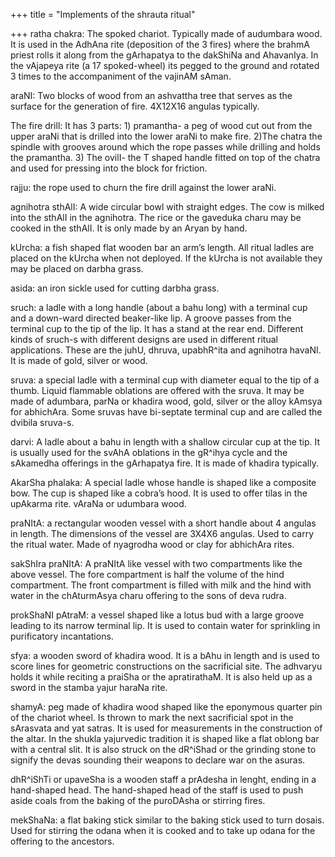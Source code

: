+++
title = "Implements of the shrauta ritual"

+++
ratha chakra: The spoked chariot. Typically made of audumbara wood. It
is used in the AdhAna rite (deposition of the 3 fires) where the brahmA
priest rolls it along from the gArhapatya to the dakShiNa and AhavanIya.
In the vAjapeya rite (a 17 spoked-wheel) its pegged to the ground and
rotated 3 times to the accompaniment of the vajinAM sAman.

araNI: Two blocks of wood from an ashvattha tree that serves as the
surface for the generation of fire. 4X12X16 angulas typically.

The fire drill: It has 3 parts: 1) pramantha- a peg of wood cut out from
the upper araNi that is drilled into the lower araNi to make fire. 2)The
chatra the spindle with grooves around which the rope passes while
drilling and holds the pramantha. 3) The ovilI- the T shaped handle
fitted on top of the chatra and used for pressing into the block for
friction.

rajju: the rope used to churn the fire drill against the lower araNi.

agnihotra sthAlI: A wide circular bowl with straight edges. The cow is
milked into the sthAlI in the agnihotra. The rice or the gaveduka charu
may be cooked in the sthAlI. It is only made by an Aryan by hand.

kUrcha: a fish shaped flat wooden bar an arm’s length. All ritual ladles
are placed on the kUrcha when not deployed. If the kUrcha is not
available they may be placed on darbha grass.

asida: an iron sickle used for cutting darbha grass.

sruch: a ladle with a long handle (about a bahu long) with a terminal
cup and a down-ward directed beaker-like lip. A groove passes from the
terminal cup to the tip of the lip. It has a stand at the rear end.
Different kinds of sruch-s with different designs are used in different
ritual applications. These are the juhU, dhruva, upabhR^ita and
agnihotra havaNI. It is made of gold, silver or wood.

sruva: a special ladle with a terminal cup with diameter equal to the
tip of a thumb. Liquid flammable oblations are offered with the sruva.
It may be made of adumbara, parNa or khadira wood, gold, silver or the
alloy kAmsya for abhichAra. Some sruvas have bi-septate terminal cup and
are called the dvibila sruva-s.

darvi: A ladle about a bahu in length with a shallow circular cup at the
tip. It is usually used for the svAhA oblations in the gR^ihya cycle and
the sAkamedha offerings in the gArhapatya fire. It is made of khadira
typically.

AkarSha phalaka: A special ladle whose handle is shaped like a composite
bow. The cup is shaped like a cobra’s hood. It is used to offer tilas in
the upAkarma rite. vAraNa or udumbara wood.

praNItA: a rectangular wooden vessel with a short handle about 4 angulas
in length. The dimensions of the vessel are 3X4X6 angulas. Used to carry
the ritual water. Made of nyagrodha wood or clay for abhichAra rites.

sakShIra praNItA: A praNItA like vessel with two compartments like the
above vessel. The fore compartment is half the volume of the hind
compartment. The front compartment is filled with milk and the hind with
water in the chAturmAsya charu offering to the sons of deva rudra.

prokShaNI pAtraM: a vessel shaped like a lotus bud with a large groove
leading to its narrow terminal lip. It is used to contain water for
sprinkling in purificatory incantations.

sfya: a wooden sword of khadira wood. It is a bAhu in length and is used
to score lines for geometric constructions on the sacrificial site. The
adhvaryu holds it while reciting a praiSha or the apratirathaM. It is
also held up as a sword in the stamba yajur haraNa rite.

shamyA: peg made of khadira wood shaped like the eponymous quarter pin
of the chariot wheel. Is thrown to mark the next sacrificial spot in the
sArasvata and yat satras. It is used for measurements in the
construction of the altar. In the shukla yajurvedic tradition it is
shaped like a flat oblong bar with a central slit. It is also struck on
the dR^iShad or the grinding stone to signify the devas sounding their
weapons to declare war on the asuras.

dhR^iShTi or upaveSha is a wooden staff a prAdesha in lenght, ending in
a hand-shaped head. The hand-shaped head of the staff is used to push
aside coals from the baking of the puroDAsha or stirring fires.

mekShaNa: a flat baking stick similar to the baking stick used to turn
dosais. Used for stirring the odana when it is cooked and to take up
odana for the offering to the ancestors.
